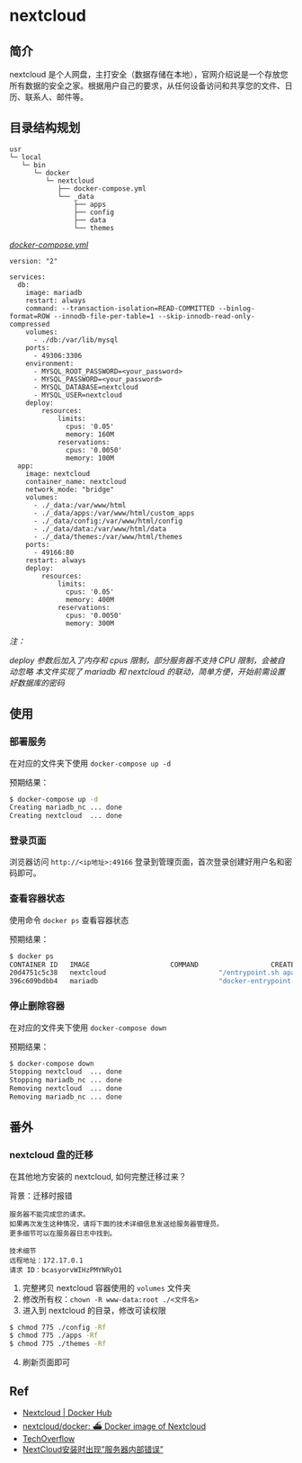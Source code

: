 # nextcloud

## 简介

nextcloud 是个人网盘，主打安全（数据存储在本地），官网介绍说是一个存放您所有数据的安全之家。根据用户自己的要求，从任何设备访问和共享您的文件、日历、联系人、邮件等。

## 目录结构规划

```
usr
└─ local
   └─ bin
      └─ docker
         └─ nextcloud
            ├── docker-compose.yml
            └── _data
                ├── apps
                ├── config
                ├── data
                └── themes
```

[_docker-compose.yml_](docker-compose.yml)
```
version: "2"

services:
  db:
    image: mariadb
    restart: always
    command: --transaction-isolation=READ-COMMITTED --binlog-format=ROW --innodb-file-per-table=1 --skip-innodb-read-only-compressed
    volumes:
      - ./db:/var/lib/mysql
    ports:
      - 49306:3306
    environment:
      - MYSQL_ROOT_PASSWORD=<your_password>
      - MYSQL_PASSWORD=<your_password>
      - MYSQL_DATABASE=nextcloud
      - MYSQL_USER=nextcloud
    deploy:
        resources:
            limits:
              cpus: '0.05'
              memory: 160M 
            reservations:
              cpus: '0.0050'
              memory: 100M 
  app:
    image: nextcloud
    container_name: nextcloud
    network_mode: "bridge"
    volumes:
      - ./_data:/var/www/html
      - ./_data/apps:/var/www/html/custom_apps
      - ./_data/config:/var/www/html/config
      - ./_data/data:/var/www/html/data
      - ./_data/themes:/var/www/html/themes
    ports:
      - 49166:80
    restart: always
    deploy:
        resources:
            limits:
              cpus: '0.05'
              memory: 400M 
            reservations:
              cpus: '0.0050'
              memory: 300M 
```
_注：_

_deploy 参数后加入了内存和 cpus 限制，部分服务器不支持 CPU 限制，会被自动忽略_
_本文件实现了 mariadb 和 nextcloud 的联动，简单方便，开始前需设置好数据库的密码_

## 使用

### 部署服务

在对应的文件夹下使用 `docker-compose up -d`

预期结果：

```bash
$ docker-compose up -d
Creating mariadb_nc ... done
Creating nextcloud  ... done
```

### 登录页面

浏览器访问 `http://<ip地址>:49166` 登录到管理页面，首次登录创建好用户名和密码即可。

### 查看容器状态

使用命令 `docker ps` 查看容器状态

预期结果：

```bash
$ docker ps
CONTAINER ID   IMAGE                    COMMAND                  CREATED             STATUS             PORTS                                                           NAMES
20d4751c5c38   nextcloud                            "/entrypoint.sh apac…"   5 minutes ago   Up 5 minutes           0.0.0.0:49166->80/tcp, :::49166->80/tcp                         nextcloud
396c609bdbb4   mariadb                              "docker-entrypoint.s…"   8 seconds ago   Up 6 seconds           0.0.0.0:49306->3306/tcp, :::49306->3306/tcp                     mariadb_nc
```

### 停止删除容器

在对应的文件夹下使用 `docker-compose down`

预期结果：

```bash
$ docker-compose down
Stopping nextcloud  ... done
Stopping mariadb_nc ... done
Removing nextcloud  ... done
Removing mariadb_nc ... done
``` 

## 番外

### nextcloud 盘的迁移

在其他地方安装的 nextcloud, 如何完整迁移过来？

背景：迁移时报错
```
服务器不能完成您的请求。
如果再次发生这种情况，请将下面的技术详细信息发送给服务器管理员。
更多细节可以在服务器日志中找到。

技术细节
远程地址：172.17.0.1
请求 ID：bcasyorvWIHzPMYNRyO1
```

1. 完整拷贝 nextcloud 容器使用的 `volumes` 文件夹
2. 修改所有权：`chown -R www-data:root ./<文件名>`
3. 进入到 nextcloud 的目录，修改可读权限
```bash
$ chmod 775 ./config -Rf
$ chmod 775 ./apps -Rf
$ chmod 775 ./themes -Rf
```
4. 刷新页面即可

## Ref

- [Nextcloud | Docker Hub](https://hub.docker.com/_/nextcloud)
- [nextcloud/docker: ⛴ Docker image of Nextcloud](https://github.com/nextcloud/docker)
- [TechOverflow](https://techoverflow.net/2021/08/17/how-to-fix-nextcloud-4047-innodb-refuses-to-write-tables-with-row_formatcompressed-or-key_block_size/)
- [NextCloud安装时出现”服务器内部错误” ](https://www.wunote.cn/article/956/)